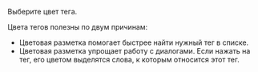 Выберите цвет тега.

Цвета тегов полезны по двум причинам:

* Цветовая разметка помогает быстрее найти нужный тег в списке.
* Цветовая разметка упрощает работу с диалогами. Если нажать на тег, его цветом выделятся слова, к которым относится этот тег.
